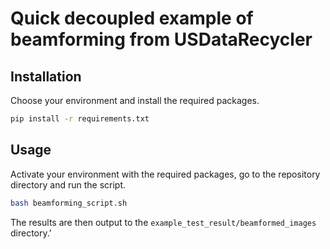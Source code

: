 # Quick decoupled example of beamforming from USDataRecycler

## Installation
Choose your environment and install the required packages.
```bash
pip install -r requirements.txt
```

## Usage
Activate your environment with the required packages,
go to the repository directory and run the script.
```bash
bash beamforming_script.sh
```

The results are then output to the `example_test_result/beamformed_images` directory.'


